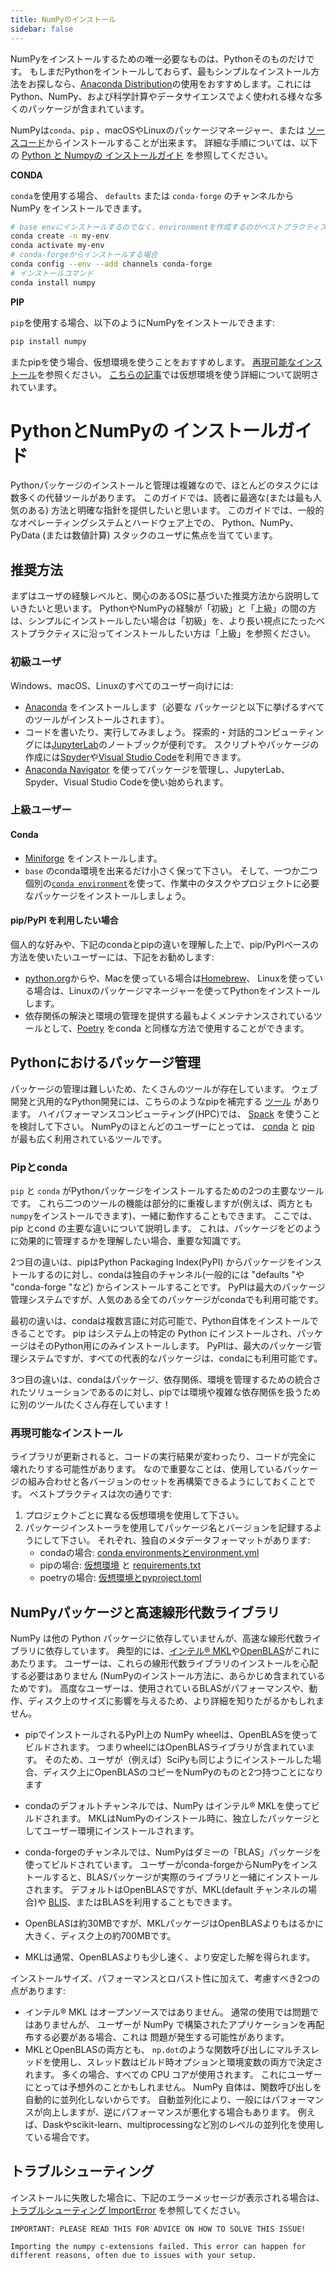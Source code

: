 ```yaml
---
title: NumPyのインストール
sidebar: false
---
```


NumPyをインストールするための唯一必要なものは、Pythonそのものだけです。 もしまだPythonをイントールしておらず、最もシンプルなインストール方法をお探しなら、[Anaconda Distribution](https://www.anaconda.com/distribution)の使用をおすすめします。これにはPython、NumPy、および科学計算やデータサイエンスでよく使われる様々な多くのパッケージが含まれています。

NumPyは`conda`、`pip` 、macOSやLinuxのパッケージマネージャー、または [ソースコード](https://numpy.org/devdocs/building)からインストールすることが出来ます。 詳細な手順については、以下の [Python と Numpyの インストールガイド](#python-numpy-install-guide) を参照してください。

**CONDA**

`conda`を使用する場合、 `defaults` または `conda-forge` のチャンネルから NumPy をインストールできます。

```bash
# base envにインストールするのでなく、environmentを作成するのがベストプラクティスです
conda create -n my-env
conda activate my-env
# conda-forgeからインストールする場合
conda config --env --add channels conda-forge
# インストールコマンド
conda install numpy
```

**PIP**

`pip`を使用する場合、以下のようにNumPyをインストールできます:

```bash
pip install numpy
```
またpipを使う場合、仮想環境を使うことをおすすめします。 [再現可能なインストール](#reproducible-installs)を参照ください。 [こちらの記事](https://dev.to/bowmanjd/python-tools-for-managing-virtual-environments-3bko#howto)では仮想環境を使う詳細について説明されています。


<a name="python-numpy-install-guide"></a>

# PythonとNumPyの インストールガイド

Pythonパッケージのインストールと管理は複雑なので、ほとんどのタスクには数多くの代替ツールがあります。 このガイドでは、読者に最適な(または最も人気のある) 方法と明確な指針を提供したいと思います。 このガイドでは、一般的なオペレーティングシステムとハードウェア上での、 Python、NumPy、PyData (または数値計算) スタックのユーザに焦点を当てています。

## 推奨方法

まずはユーザの経験レベルと、関心のあるOSに基づいた推奨方法から説明していきたいと思います。 PythonやNumPyの経験が「初級」と「上級」の間の方は、シンプルにインストールしたい場合は「初級」を、より長い視点にたったベストプラクティスに沿ってインストールしたい方は「上級」を参照ください。

### 初級ユーザ

Windows、macOS、Linuxのすべてのユーザー向けには:

- [Anaconda](https://www.anaconda.com/distribution/) をインストールします（必要な パッケージと以下に挙げるすべてのツールがインストールされます）。
- コードを書いたり、実行してみましょう。 探索的・対話的コンピューティングには[JupyterLab](https://jupyterlab.readthedocs.io/en/stable/index.html)のノートブックが便利です。 スクリプトやパッケージの作成には[Spyder](https://www.spyder-ide.org/)や[Visual Studio Code](https://code.visualstudio.com/)を利用できます。
- [Anaconda Navigator](https://docs.anaconda.com/anaconda/navigator/) を使ってパッケージを管理し、JupyterLab、Spyder、Visual Studio Codeを使い始められます。


### 上級ユーザー

#### Conda

- [Miniforge](https://github.com/conda-forge/miniforge) をインストールします。
- `base` のconda環境を出来るだけ小さく保って下さい。 そして、一つか二つ個別の[`conda environment`](https://docs.conda.io/projects/conda/en/latest/user-guide/tasks/manage-environments.html)を使って、作業中のタスクやプロジェクトに必要なパッケージをインストールしましょう。

#### pip/PyPI を利用したい場合

個人的な好みや、下記のcondaとpipの違いを理解した上で、pip/PyPIベースの方法を使いたいユーザーには、下記をお勧めします:
- [python.org](https://www.python.org/downloads/)からや、Macを使っている場合は[Homebrew](https://brew.sh/)、 Linuxを使っている場合は、Linuxのパッケージマネージャーを使ってPythonをインストールします。
- 依存関係の解決と環境の管理を提供する最もよくメンテナンスされているツールとして、[Poetry](https://python-poetry.org/) をconda と同様な方法で使用することができます。


## Pythonにおけるパッケージ管理

パッケージの管理は難しいため、たくさんのツールが存在しています。 ウェブ開発と汎用的なPython開発には、こちらのようなpipを補完する [ツール](https://packaging.python.org/guides/tool-recommendations/) があります。 ハイパフォーマンスコンピューティング(HPC)では、 [Spack](https://github.com/spack/spack) を使うことを検討して下さい。 NumPyのほとんどのユーザーにとっては、 [conda](https://conda.io/en/latest/) と [pip](https://pip.pypa.io/en/stable/) が最も広く利用されているツールです。


### Pipとconda

`pip` と `conda` がPythonパッケージをインストールするための2つの主要なツールです。 これら二つのツールの機能は部分的に重複しますが(例えば、両方とも `numpy`をインストールできます)、一緒に動作することもできます。 ここでは、pip とcond の主要な違いについて説明します。 これは、パッケージをどのように効果的に管理するかを理解したい場合、重要な知識です。

2つ目の違いは、pipはPython Packaging Index(PyPI) からパッケージをインストールするのに対し、condaは独自のチャンネル(一般的には "defaults "や "conda-forge "など) からインストールすることです。 PyPIは最大のパッケージ管理システムですが、人気のある全てのパッケージがcondaでも利用可能です。

最初の違いは、condaは複数言語に対応可能で、Python自体をインストールできることです。 pip はシステム上の特定の Python にインストールされ、パッケージはそのPython用にのみインストールします。 PyPIは、最大のパッケージ管理システムですが、すべての代表的なパッケージは、condaにも利用可能です。

3つ目の違いは、condaはパッケージ、依存関係、環境を管理するための統合されたソリューションであるのに対し、pipでは環境や複雑な依存関係を扱うために別のツール(たくさん存在しています！

<a name="reproducible-installs"></a>

### 再現可能なインストール

ライブラリが更新されると、コードの実行結果が変わったり、コードが完全に 壊れたりする可能性があります。 なので重要なことは、使用しているパッケージの組み合わせと各バージョンのセットを再構築できるようにしておくことです。 ベストプラクティスは次の通りです:

1. プロジェクトごとに異なる仮想環境を使用して下さい。
2. パッケージインストーラを使用してパッケージ名とバージョンを記録するようにして下さい。 それぞれ、独自のメタデータフォーマットがあります:
   - condaの場合: [conda environmentsとenvironment.yml](https://docs.conda.io/projects/conda/en/latest/user-guide/tasks/manage-environments.html)
   - pipの場合: [仮想環境](https://docs.python.org/3/tutorial/venv.html) と [requirements.txt](https://pip.readthedocs.io/en/latest/user_guide/#requirements-files)
   - poetryの場合: [仮想環境とpyproject.toml](https://python-poetry.org/docs/basic-usage/)



## NumPyパッケージと高速線形代数ライブラリ

NumPy は他の Python パッケージに依存していませんが、高速な線形代数ライブラリに依存しています。 典型的には、[インテル® MKL](https://software.intel.com/en-us/mkl)や[OpenBLAS](https://www.openblas.net/)がこれにあたります。 ユーザーは、これらの線形代数ライブラリのインストールを心配する必要はありません (NumPyのインストール方法に、あらかじめ含まれているためです)。 高度なユーザーは、使用されているBLASがパフォーマンスや、動作、ディスク上のサイズに影響を与えるため、より詳細を知りたがるかもしれません。

- pipでインストールされるPyPI上の NumPy wheelは、OpenBLASを使ってビルドされます。 つまりwheelにはOpenBLASライブラリが含まれています。 そのため、ユーザが（例えば）SciPyも同じようにインストールした場合、ディスク上にOpenBLASのコピーをNumPyのものと2つ持つことになります

- condaのデフォルトチャンネルでは、NumPy はインテル® MKLを使ってビルドされます。 MKLはNumPyのインストール時に、独立したパッケージとしてユーザー環境にインストールされます。

- conda-forgeのチャンネルでは、NumPyはダミーの「BLAS」パッケージを使ってビルドされています。 ユーザーがconda-forgeからNumPyをインストールすると、BLASパッケージが実際のライブラリと一緒にインストールされます。 デフォルトはOpenBLASですが、MKL(default チャンネルの場合)や [BLIS](https://github.com/flame/blis)、またはBLASを利用することもできます。

- OpenBLASは約30MBですが、MKLパッケージはOpenBLASよりもはるかに大きく、ディスク上の約700MBです。

- MKLは通常、OpenBLASよりも少し速く、より安定した解を得られます。

インストールサイズ、パフォーマンスとロバスト性に加えて、考慮すべき2つの点があります:

- インテル® MKL はオープンソースではありません。 通常の使用では問題ではありませんが、 ユーザーが NumPy で構築されたアプリケーションを再配布する必要がある場合、これは 問題が発生する可能性があります。
- MKLとOpenBLASの両方とも、 <code>np.dot</code>のような関数呼び出しにマルチスレッドを使用し、スレッド数はビルド時オプションと環境変数の両方で決定されます。 多くの場合、すべての CPU コアが使用されます。 これにユーザーにとっては予想外のことかもしれません。 NumPy 自体は、関数呼び出しを自動的に並列化しないからです。 自動並列化により、一般にはパフォーマンスが向上しますが、逆にパフォーマンスが悪化する場合もあります。 例えば、Daskやscikit-learn、multiprocessingなど別のレベルの並列化を使用している場合です。


## トラブルシューティング

インストールに失敗した場合に、下記のエラーメッセージが表示される場合は、 <a href="https://numpy.org/doc/stable/user/troubleshooting-importerror.html">トラブルシューティング ImportError</a> を参照してください。

```
IMPORTANT: PLEASE READ THIS FOR ADVICE ON HOW TO SOLVE THIS ISSUE!

Importing the numpy c-extensions failed. This error can happen for different reasons, often due to issues with your setup.
```

